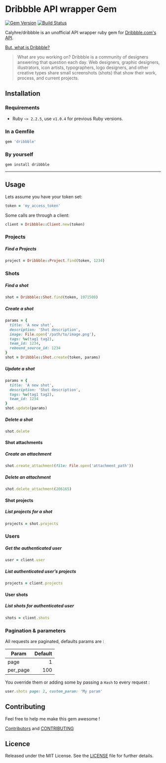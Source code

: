 # Dribbble API wrapper Gem

[![Gem Version]][on rubygems] [![Build Status]][on travis]

Calyhre/dribbble is an unofficial API wrapper ruby gem for [Dribbble.com's API].

[But, what is Dribbble?]

> What are you working on? Dribbble is a community of designers answering that question each day. Web designers, graphic designers, illustrators, icon artists, typographers, logo designers, and other creative types share small screenshots (shots) that show their work, process, and current projects.

## Installation

### Requirements

* Ruby `~> 2.2.5`, use `v1.0.4` for previous Ruby versions.

### In a Gemfile

```ruby
gem 'dribbble'
```

### By yourself

```ruby
gem install dribbble
```

---

## Usage

Lets assume you have your token set:

```ruby
token = 'my_access_token'
```

Some calls are through a client:

```ruby
client = Dribbble::Client.new(token)
```

### Projects

##### Find a Projects

```ruby
project = Dribbble::Project.find(token, 1234)
```

### Shots

##### Find a shot

```ruby
shot = Dribbble::Shot.find(token, 1971500)
```

##### Create a shot

```ruby
params = {
  title: 'A new shot',
  description: 'Shot description',
  image: File.open('/path/to/image.png'),
  tags: %w(tag1 tag2),
  team_id: 1234,
  rebound_source_id: 1234
}
shot = Dribbble::Shot.create(token, params)
```

##### Update a shot

```ruby
params = {
  title: 'A new shot',
  description: 'Shot description',
  tags: %w(tag1 tag2),
  team_id: 1234
}
shot.update(params)
```

##### Delete a shot

```ruby
shot.delete
```

#### Shot attachments

##### Create an attachment

```ruby
shot.create_attachment(file: File.open('attachment_path'))
```

##### Delete an attachment

```ruby
shot.delete_attachment(206165)
```

#### Shot projects

##### List projects for a shot

```ruby
projects = shot.projects
```

### Users

##### Get the authenticated user

```ruby
user = client.user
```

##### List authenticated user’s projects

```ruby
projects = client.projects
```

#### User shots

##### List shots for authenticated user

```ruby
shots = client.shots
```

### Pagination & parameters

All requests are paginated, defaults params are :

| Param    | Default |
| -------- | ------: |
| page     |       1 |
| per_page |     100 |

You override them or adding some by passing a `Hash` to every request :

```ruby
user.shots page: 2, custom_param: 'My param'
```

## Contributing

Feel free to help me make this gem awesome !

[Contributors] and [CONTRIBUTING]

## Licence

Released under the MIT License. See the [LICENSE] file for further details.

[gem version]: https://badge.fury.io/rb/dribbble.svg
[build status]: https://travis-ci.org/Calyhre/dribbble.svg?branch=master
[on rubygems]: http://rubygems.org/gems/dribbble
[on travis]: https://travis-ci.org/Calyhre/dribbble
[dribbble.com's api]: http://developer.dribbble.com/
[but, what is dribbble?]: https://dribbble.com/about
[license]: LICENSE.md
[contributors]: https://github.com/Calyhre/dribbble/graphs/contributors
[contributing]: CONTRIBUTING.md
